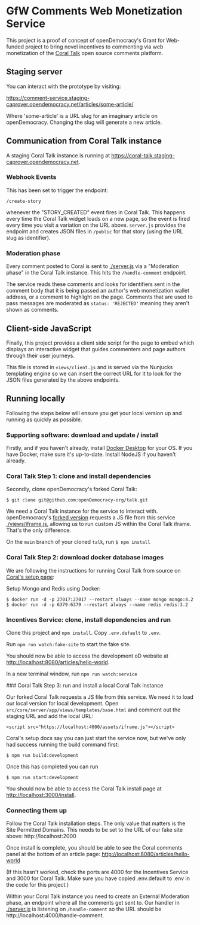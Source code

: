 # GfW Comments Web Monetization Service

This project is a proof of concept of openDemocracy's Grant for Web-funded project to bring novel incentives to commenting via web monetization of the [Coral Talk](https://github.com/coralproject/talk) open source comments platform.

## Staging server

You can interact with the prototype by visiting:

https://comment-service.staging-caprover.opendemocracy.net/articles/some-article/

Where 'some-article' is a URL slug for an imaginary article on openDemocracy. Changing the slug will generate a new article.

## Communication from Coral Talk instance

A staging Coral Talk instance is running at https://coral-talk.staging-caprover.opendemocracy.net. 

### Webhook Events

This has been set to trigger the endpoint:

`/create-story`

whenever the "STORY_CREATED" event fires in Coral Talk. This happens every time the Coral Talk widget loads on a new page, so the event is fired every time you visit a variation on the URL above. `server.js` provides the endpoint and creates JSON files in `/public` for that story (using the URL slug as identifier).

### Moderation phase

Every comment posted to Coral is sent to [./server.js](./server.js) via a "Moderation phase" in the Coral Talk instance. This hits the `/handle-comment` endpoint.

The service reads these comments and looks for identifiers sent in the comment body that it is being passed an author's web monetization wallet address, or a comment to highlight on the page. Comments that are used to pass messages are moderated as `status: 'REJECTED'` meaning they aren't shown as comments.

## Client-side JavaScript

Finally, this project provides a client side script for the page to embed which displays an interactive widget that guides commenters and page authors through their user journeys.

This file is stored in `views/client.js` and is served via the Nunjucks templating engine so we can insert the correct URL for it to look for the JSON files generated by the above endpoints.

## Running locally

Following the steps below will ensure you get your local version up and running as quickly as possible. 

### Supporting software: download and update / install

Firstly, and if you haven't already, install [Docker Desktop](https://www.docker.com/products/docker-desktop) for your OS. If you have Docker, make sure it's up-to-date. Install NodeJS if you haven't already.

### Coral Talk Step 1: clone and install dependencies

Secondly, clone openDemocracy's forked Coral Talk:

`$ git clone git@github.com:openDemocracy-org/talk.git`

We need a Coral Talk instance for the service to interact with. openDemocracy's [forked version](https://github.com/openDemocracy-org/talk) requests a JS file from this service [./views/iframe.js](./views/iframe.js), allowing us to run custom JS within the Coral Talk iframe. That's the only difference.

On the `main` branch of your cloned `talk`, run `$ npm install`

### Coral Talk Step 2: download docker database images

We are following the instructions for running Coral Talk from source on [Coral's setup page](https://docs.coralproject.net/coral/#source):

Setup Mongo and Redis using Docker:

```
$ docker run -d -p 27017:27017 --restart always --name mongo mongo:4.2
$ docker run -d -p 6379:6379 --restart always --name redis redis:3.2
```

### Incentives Service: clone, install dependencies and run

Clone this project and `npm install`. Copy `.env.default` to `.env`. 

Run `npm run watch:fake-site` to start the fake site.

You should now be able to access the development oD website at [http://localhost:8080/articles/hello-world](http://localhost:2000/articles/hello-world]).

In a new terminal window, run `npm run watch:service`

### Coral Talk Step 3: run and install a local Coral Talk instance

Our forked Coral Talk requests a JS file from this service. We need it to load our local version for local development. Open `src/core/server/app/views/templates/base.html` and comment out the staging URL and add the local URL:

`<script src="https://localhost:4000/assets/iframe.js"></script>`

Coral's setup docs say you can just start the service now, but we've only had success running the build command first:

`$ npm run build:development`

Once this has completed you can run

`$ npm run start:development`

You should now be able to access the Coral Talk install page at [http://localhost:3000/install](http://localhost:3000/install). 

### Connecting them up

Follow the Coral Talk installation steps. The only value that matters is the Site Permitted Domains. This needs to be set to the URL of our fake site above: http://localhost:2000

Once install is complete, you should be able to see the Coral comments panel at the bottom of an article page: [http://localhost:8080/articles/hello-world](http://localhost:2000/articles/hello-world])

(If this hasn't worked, check the ports are 4000 for the Incentives Service and 3000 for Coral Talk. Make sure you have copied .env.default to .env in the code for this project.)

Within your Coral Talk instance you need to create an External Moderation phase, an endpoint where all the comments get sent to. Our handler in [./server.js](./server.js) is listening on `/handle-comment` so the URL should be http://localhost:4000/handle-comment. 

